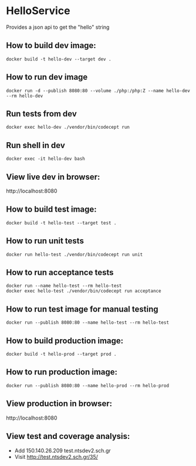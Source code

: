 # HelloService

Provides a json api to get the "hello" string

## How to build dev image:

    docker build -t hello-dev --target dev .

## How to run dev image

    docker run -d --publish 8080:80 --volume ./php:/php:Z --name hello-dev --rm hello-dev

## Run tests from dev

    docker exec hello-dev ./vendor/bin/codecept run

## Run shell in dev

    docker exec -it hello-dev bash

## View live dev in browser:

http://localhost:8080

## How to build test image:

    docker build -t hello-test --target test .

## How to run unit tests

    docker run hello-test ./vendor/bin/codecept run unit

## How to run acceptance tests

    docker run --name hello-test --rm hello-test
    docker exec hello-test ./vendor/bin/codecept run acceptance

## How to run test image for manual testing

    docker run --publish 8080:80 --name hello-test --rm hello-test

## How to build production image:

    docker build -t hello-prod --target prod .

## How to run production image:

    docker run --publish 8080:80 --name hello-prod --rm hello-prod

## View production in browser:

http://localhost:8080


## View test and coverage analysis:

 - Add 150.140.26.209 test.ntsdev2.sch.gr
 - Visit http://test.ntsdev2.sch.gr/35/

